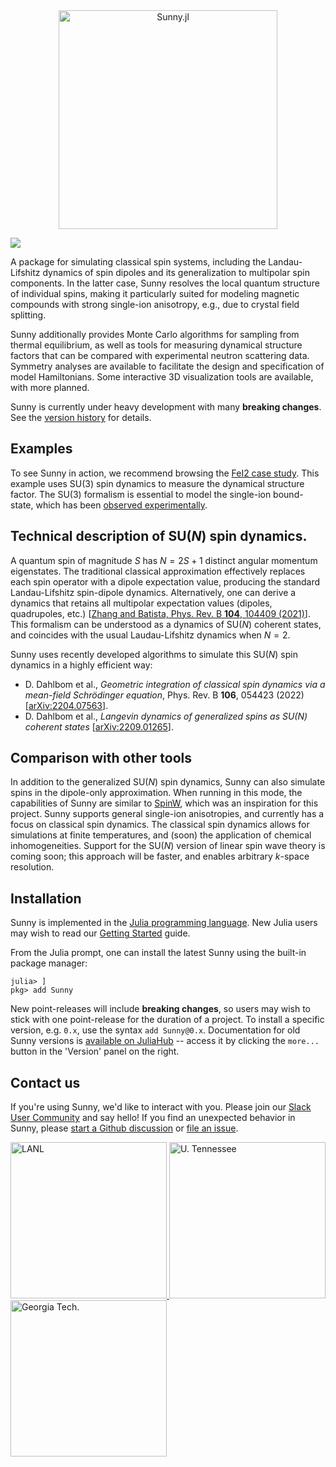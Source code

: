 <div align="center">
    <a href="https://github.com/SunnySuite/Sunny.jl/">
    <img src="https://raw.githubusercontent.com/SunnySuite/Sunny.jl/main/assets/sunny_logo.jpg" alt="Sunny.jl" width="350px">    
    </a>
</div>
<p>

<!-- [![](https://img.shields.io/badge/docs-stable-blue.svg)](https://sunnysuite.github.io/Sunny.jl/stable) -->
[![](https://img.shields.io/badge/docs-dev-blue.svg)](https://sunnysuite.github.io/Sunny.jl/dev)

A package for simulating classical spin systems, including the Landau-Lifshitz dynamics of spin dipoles and its generalization to multipolar spin components. In the latter case, Sunny resolves the local quantum structure of individual spins, making it particularly suited for modeling magnetic compounds with strong single-ion anisotropy, e.g., due to crystal field splitting.

Sunny additionally provides Monte Carlo algorithms for sampling from thermal equilibrium, as well as tools for measuring dynamical structure factors that can be compared with experimental neutron scattering data. Symmetry analyses are available to facilitate the design and specification of model Hamiltonians. Some interactive 3D visualization tools are available, with more planned.

Sunny is currently under heavy development with many **breaking changes**. See the [version history](https://sunnysuite.github.io/Sunny.jl/dev/versions/) for details.

## Examples

To see Sunny in action, we recommend browsing the [FeI2 case study](https://sunnysuite.github.io/Sunny.jl/dev/examples/fei2_tutorial/). This example uses SU(3) spin dynamics to measure the dynamical structure factor. The SU(3) formalism is essential to model the single-ion bound-state, which has been [observed experimentally](https://doi.org/10.1038/s41567-020-01110-1).

## Technical description of SU(_N_) spin dynamics.

A quantum spin of magnitude _S_ has $N = 2 S + 1$ distinct angular momentum eigenstates. The traditional classical approximation effectively replaces each spin operator with a dipole expectation value, producing the standard Landau-Lifshitz spin-dipole dynamics. Alternatively, one can derive a dynamics that retains all multipolar expectation values (dipoles, quadrupoles, etc.) [[Zhang and Batista, Phys. Rev. B **104**, 104409 (2021)](https://arxiv.org/abs/2106.14125)]. This formalism can be understood as a dynamics of SU(_N_) coherent states, and coincides with the usual Laudau-Lifshitz dynamics when $N=2$. 

Sunny uses recently developed algorithms to simulate this SU(_N_) spin dynamics in a highly efficient way:
* D. Dahlbom et al., _Geometric integration of classical spin dynamics via a mean-field Schrödinger equation_, Phys. Rev. B **106**, 054423 (2022) [[arXiv:2204.07563](https://arxiv.org/abs/2204.07563)].
* D. Dahlbom et al., _Langevin dynamics of generalized spins as SU(N) coherent states_ [[arXiv:2209.01265](https://arxiv.org/abs/2209.01265)].

## Comparison with other tools

In addition to the generalized SU(_N_) spin dynamics, Sunny can also simulate spins in the dipole-only approximation. When running in this mode, the capabilities of Sunny are similar to [SpinW](https://spinw.org/), which was an inspiration for this project. Sunny supports general single-ion anisotropies, and currently has a focus on classical spin dynamics. The classical spin dynamics allows for simulations at finite temperatures, and (soon) the application of chemical inhomogeneities. Support for the SU(_N_) version of linear spin wave theory is coming soon; this approach will be faster, and enables arbitrary $k$-space resolution.

## Installation

Sunny is implemented in the [Julia programming language](https://julialang.org/). New Julia users may wish to read our [Getting Started](GettingStarted.md) guide.

From the Julia prompt, one can install the latest Sunny using the built-in package manager:
```
julia> ]
pkg> add Sunny
```

New point-releases will include **breaking changes**, so users may wish to stick with one point-release for the duration of a project. To install a specific version, e.g. `0.x`, use the syntax `add Sunny@0.x`. Documentation for old Sunny versions is [available on JuliaHub](https://juliahub.com/ui/Packages/Sunny/atBCQ) -- access it by clicking the `more...` button in the 'Version' panel on the right.

## Contact us

If you're using Sunny, we'd like to interact with you. Please join our [Slack User Community](https://join.slack.com/t/sunny-users/shared_invite/zt-1otxwwko6-LzPtp7Fazkjx2XEqfgKqtA) and say hello! If you find an unexpected behavior in Sunny, please [start a Github discussion](https://github.com/SunnySuite/Sunny.jl/discussions) or [file an issue](https://github.com/SunnySuite/Sunny.jl/issues).
    

<div>
    <a href="https://www.lanl.gov">
    <img src="https://raw.githubusercontent.com/SunnySuite/Sunny.jl/main/assets/lanl.png" alt="LANL" width="250px">
    </a>
    <a href="https://www.utk.edu">
    <img src="https://raw.githubusercontent.com/SunnySuite/Sunny.jl/main/assets/utk.png" alt="U. Tennessee" width="250px">
    </a>
    <a href="https://www.gatech.edu/">
    <img src="https://raw.githubusercontent.com/SunnySuite/Sunny.jl/main/assets/gatech.png" alt="Georgia Tech." width="250px">
    </a>
</div>

